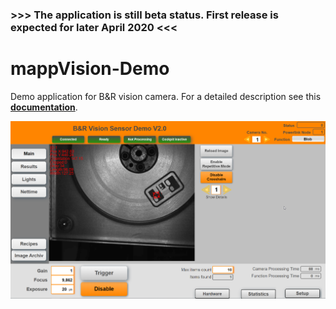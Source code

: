 ### >>> The application is still beta status. First release is expected for later April 2020 <<<

# mappVision-Demo

Demo application for B&R vision camera. For a detailed description see this [**documentation**](Logical/Documentation/Vision%20Demo%20Application.pdf).

![](Logical/Documentation/screenshot.png)
